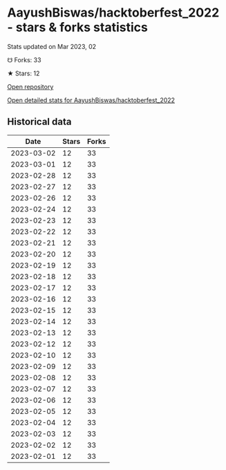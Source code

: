 # AayushBiswas/hacktoberfest_2022 - stars & forks statistics

Stats updated on Mar 2023, 02

☋ Forks: 33

★ Stars: 12

[Open repository](https://github.com/AayushBiswas/hacktoberfest_2022)

[Open detailed stats for AayushBiswas/hacktoberfest_2022](https://reviewgithub.com/rep/AayushBiswas/hacktoberfest_2022)

## Historical data
| Date | Stars | Forks |
|------|-------|-------|
| 2023-03-02 | 12 | 33 | 
| 2023-03-01 | 12 | 33 | 
| 2023-02-28 | 12 | 33 | 
| 2023-02-27 | 12 | 33 | 
| 2023-02-26 | 12 | 33 | 
| 2023-02-24 | 12 | 33 | 
| 2023-02-23 | 12 | 33 | 
| 2023-02-22 | 12 | 33 | 
| 2023-02-21 | 12 | 33 | 
| 2023-02-20 | 12 | 33 | 
| 2023-02-19 | 12 | 33 | 
| 2023-02-18 | 12 | 33 | 
| 2023-02-17 | 12 | 33 | 
| 2023-02-16 | 12 | 33 | 
| 2023-02-15 | 12 | 33 | 
| 2023-02-14 | 12 | 33 | 
| 2023-02-13 | 12 | 33 | 
| 2023-02-12 | 12 | 33 | 
| 2023-02-10 | 12 | 33 | 
| 2023-02-09 | 12 | 33 | 
| 2023-02-08 | 12 | 33 | 
| 2023-02-07 | 12 | 33 | 
| 2023-02-06 | 12 | 33 | 
| 2023-02-05 | 12 | 33 | 
| 2023-02-04 | 12 | 33 | 
| 2023-02-03 | 12 | 33 | 
| 2023-02-02 | 12 | 33 | 
| 2023-02-01 | 12 | 33 | 

